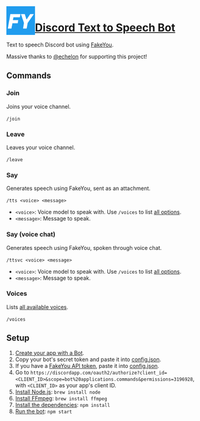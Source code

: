 <img src="./images/icon.png?raw=true" width="75" align="left">

# [Discord Text to Speech Bot](https://discordapp.com/oauth2/authorize?client_id=801286916082237441&scope=bot%20applications.commands&permissions=3196928)
Text to speech Discord bot using [FakeYou](https://fakeyou.com).

Massive thanks to [@echelon](https://github.com/echelon) for supporting this project!

## Commands
### Join
Joins your voice channel.

`/join`

### Leave

Leaves your voice channel.

`/leave`

### Say

Generates speech using FakeYou, sent as an attachment.

`/tts <voice> <message>`

- `<voice>`: Voice model to speak with. Use `/voices` to list [all options](./docs/voices.md).
- `<message>`: Message to speak.

### Say (voice chat)

Generates speech using FakeYou, spoken through voice chat.

`/ttsvc <voice> <message>`

- `<voice>`: Voice model to speak with. Use `/voices` to list [all options](./docs/voices.md).
- `<message>`: Message to speak.

### Voices

Lists [all available voices](./docs/voices.md).

`/voices`

## Setup
1. [Create your app with a Bot](https://discordapp.com/developers/applications/me).
2. Copy your bot's secret token and paste it into [config.json](./config.json).
3. If you have a [FakeYou API token](https://docs.fakeyou.com/#/), paste it into [config.json](./config.json).
4. Go to `https://discordapp.com/oauth2/authorize?client_id=<CLIENT_ID>&scope=bot%20applications.commands&permissions=3196928`, with `<CLIENT_ID>` as your app's client ID.
5. [Install Node.js](https://nodejs.org/en/download): `brew install node`
6. [Install FFmpeg](https://www.ffmpeg.org/download.html): `brew install ffmpeg`
7. [Install the dependencies](./package.json): `npm install`
8. [Run the bot](./ttsbot.js): `npm start`
